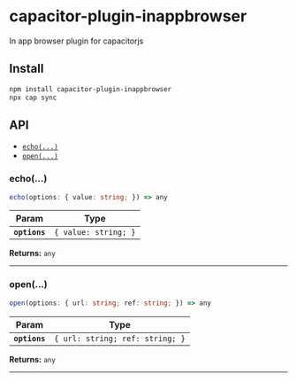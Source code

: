 # capacitor-plugin-inappbrowser

In app browser plugin for capacitorjs

## Install

```bash
npm install capacitor-plugin-inappbrowser
npx cap sync
```

## API

<docgen-index>

* [`echo(...)`](#echo)
* [`open(...)`](#open)

</docgen-index>

<docgen-api>
<!--Update the source file JSDoc comments and rerun docgen to update the docs below-->

### echo(...)

```typescript
echo(options: { value: string; }) => any
```

| Param         | Type                            |
| ------------- | ------------------------------- |
| **`options`** | <code>{ value: string; }</code> |

**Returns:** <code>any</code>

--------------------


### open(...)

```typescript
open(options: { url: string; ref: string; }) => any
```

| Param         | Type                                       |
| ------------- | ------------------------------------------ |
| **`options`** | <code>{ url: string; ref: string; }</code> |

**Returns:** <code>any</code>

--------------------

</docgen-api>
